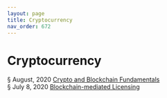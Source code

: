 ```yaml
---
layout: page
title: Cryptocurrency 
nav_order: 672 
---
```


# Cryptocurrency 
§ August, 2020 [Crypto and Blockchain Fundamentals](https://archive-c.bsafes.com/docs/C/crypto-and-blockchain-fundamentals/)  
§ July 8, 2020 [Blockchain-mediated Licensing](https://archive-b-v2.bsafes.com/docs/B/blockchain-mediated-licensing/) 
